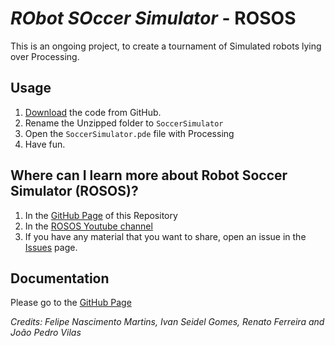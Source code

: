 # *RObot SOccer Simulator* - ROSOS
This is an ongoing project, to create a tournament of Simulated robots lying over Processing.

## Usage
1. [Download](https://github.com/ivanseidel/Robot-Soccer-Simulator/archive/master.zip) the code from GitHub.
2. Rename the Unzipped folder to `SoccerSimulator`
3. Open the `SoccerSimulator.pde` file with Processing
4. Have fun.

## Where can I learn more about Robot Soccer Simulator (ROSOS)?
1. In the [GitHub Page](http://ivanseidel.github.io/Robot-Soccer-Simulator) of this Repository
2. In the [ROSOS Youtube channel](https://www.youtube.com/channel/UCZekRTPIwhe56lbicQpO-vg)
3. If you have any material that you want to share, open an issue in the [Issues](https://github.com/ivanseidel/Robot-Soccer-Simulator/issues) page.

## Documentation
Please go to the [GitHub Page](http://ivanseidel.github.io/Robot-Soccer-Simulator)

*Credits: Felipe Nascimento Martins, Ivan Seidel Gomes, Renato Ferreira and João Pedro Vilas*